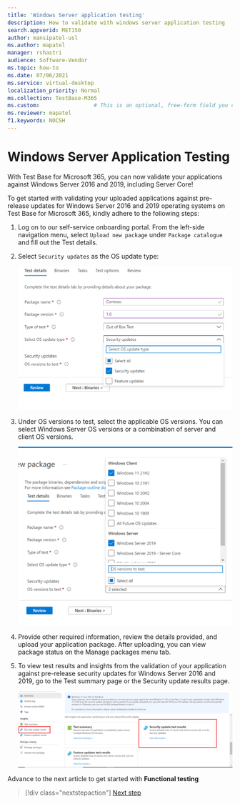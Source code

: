 ```yaml
---
title: 'Windows Server application testing'
description: How to validate with windows server application testing
search.appverid: MET150
author: mansipatel-usl
ms.author: mapatel
manager: rshastri
audience: Software-Vendor
ms.topic: how-to
ms.date: 07/06/2021
ms.service: virtual-desktop
localization_priority: Normal
ms.collection: TestBase-M365
ms.custom:                 # This is an optional, free-form field you can use to define your own collection of articles. If you have more than one value, format as a bulleted list. This field truncates to something like 144 characters (inclusive of spaces) so keep it short.
ms.reviewer: mapatel
f1.keywords: NOCSH
---
```

# Windows Server Application Testing

With Test Base for Microsoft 365, you can now validate your applications against Windows Server 2016 and 2019, including Server Core!

To get started with validating your uploaded applications against pre-release updates for Windows Server 2016 and 2019 operating systems on Test Base for Microsoft 365, kindly adhere to the following steps:

1. Log on to our self-service onboarding portal. From the left-side navigation menu, select `Upload new package` under `Package catalogue` and fill out the Test details.

2. Select `Security updates` as the OS update type:

   ![Select security updates](Media/selecting-security-updates.png)

3. Under OS versions to test, select the applicable OS versions. You can select Windows Server OS versions or a combination of server and client OS versions.

   ![Select OS version](Media/selecting-OS-versions.png)

4. Provide other required information, review the details provided, and upload your application package. After uploading, you can view package status on the Manage packages menu tab.

5. To view test results and insights from the validation of your application against pre-release security updates for Windows Server 2016 and 2019, go to the Test summary page or the Security update results page.

   ![View test results](Media/access-test-results.png)

Advance to the next article to get started with **Functional testing**
> [!div class="nextstepaction"]
> [Next step](functional.md)
